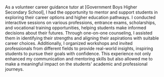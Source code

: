 As a volunteer career guidance tutor at [Government Boys Higher Secondary School], I had the opportunity to mentor and support students in exploring their career options and higher education pathways. I conducted interactive sessions on various professions, entrance exams, scholarships, and vocational training opportunities, helping students make informed decisions about their futures. Through one-on-one counseling, I assisted them in identifying their strengths and aligning their aspirations with suitable career choices. Additionally, I organized workshops and invited professionals from different fields to provide real-world insights, inspiring students to pursue their goals with confidence. This experience not only enhanced my communication and mentoring skills but also allowed me to make a meaningful impact on the students' academic and professional journeys.
